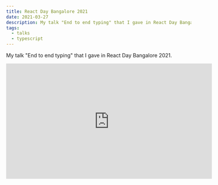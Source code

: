 ```yaml
---
title: React Day Bangalore 2021
date: 2021-03-27
description: My talk "End to end typing" that I gave in React Day Bangalore 2021.
tags:
  - talks
  - typescript
---
```


My talk "End to end typing" that I gave in React Day Bangalore 2021.

<iframe width="560" height="315" src="https://www.youtube.com/embed/bDyimTh3iDs" title="YouTube video player" frameborder="0" allow="accelerometer; autoplay; clipboard-write; encrypted-media; gyroscope; picture-in-picture" allowfullscreen></iframe>
